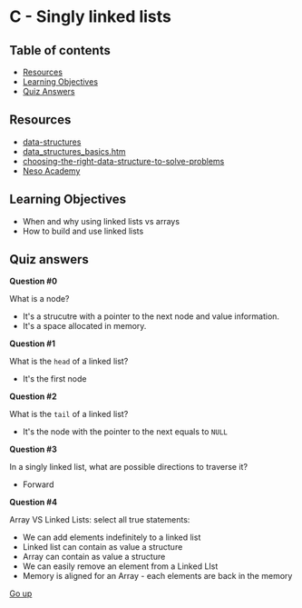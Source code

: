 # C - Singly linked lists

## Table of contents

   * [Resources](#resources)
   * [Learning Objectives](#learning-objectives)
   * [Quiz Answers](#quiz-answers)

## Resources

* [data-structures](https://www.geeksforgeeks.org/data-structures/)
* [data_structures_basics.htm](https://www.tutorialspoint.com/data_structures_algorithms/data_structures_basics.htm)
* [choosing-the-right-data-structure-to-solve-problems](https://www.careerdrill.com/blog/coding-interview/choosing-the-right-data-structure-to-solve-problems/)
* [Neso Academy](https://www.youtube.com/watch?v=R9PTBwOzceo&list=PLBlnK6fEyqRhX6r2uhhlubuF5QextdCSM&index=201&ab_channel=NesoAcademy)

## Learning Objectives

* When and why using linked lists vs arrays
* How to build and use linked lists

## Quiz answers

__Question #0__

What is a node?

- It's a strucutre with a pointer to the next node and value information.
- It's a space allocated in memory.

__Question #1__

What is the `head` of a linked list?
- It's the first node

__Question #2__

What is the `tail` of a linked list?
- It's the node with the pointer to the next equals to `NULL`

__Question #3__

In a singly linked list, what are possible directions to traverse it?
- Forward

__Question #4__

Array VS Linked Lists: select all true statements:
- We can add elements indefinitely to a linked list
- Linked list can contain as value a structure
- Array can contain as value a structure
- We can easily remove an element from a Linked LIst
- Memory is aligned for an Array - each elements are back in the memory

[Go up](#table-of-contents)